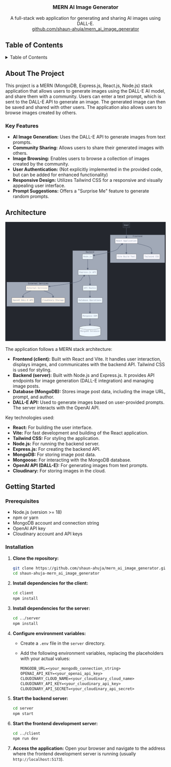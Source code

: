 <div align="center">


<h3 align="center">MERN AI Image Generator</h3>

  <p align="center">
    A full-stack web application for generating and sharing AI images using DALL-E.
    <br />
     <a href="https://github.com/shaun-ahuja/mern_ai_image_generator">github.com/shaun-ahuja/mern_ai_image_generator</a>
  </p>
</div>



## Table of Contents

<details>
  <summary>Table of Contents</summary>
  <ol>
    <li>
      <a href="#about-the-project">About The Project</a>
      <ul>
        <li><a href="#key-features">Key Features</a></li>
      </ul>
    </li>
    <li><a href="#architecture">Architecture</a></li>
    <li>
      <a href="#getting-started">Getting Started</a>
      <ul>
        <li><a href="#prerequisites">Prerequisites</a></li>
        <li><a href="#installation">Installation</a></li>
      </ul>
    </li>
  </ol>
</details>

## About The Project

This project is a MERN (MongoDB, Express.js, React.js, Node.js) stack application that allows users to generate images using the DALL-E AI model, and share them with a community. Users can enter a text prompt, which is sent to the DALL-E API to generate an image. The generated image can then be saved and shared with other users. The application also allows users to browse images created by others.

### Key Features

- **AI Image Generation:** Uses the DALL-E API to generate images from text prompts.
- **Community Sharing:** Allows users to share their generated images with others.
- **Image Browsing:** Enables users to browse a collection of images created by the community.
- **User Authentication:** (Not explicitly implemented in the provided code, but can be added for enhanced functionality)
- **Responsive Design:** Utilizes Tailwind CSS for a responsive and visually appealing user interface.
- **Prompt Suggestions:** Offers a "Surprise Me" feature to generate random prompts.

## Architecture

![Architecture Diagram](https://github.com/shaun-ahuja/MERN_AI_image_generator/blob/main/aiGenDiagram.png)

The application follows a MERN stack architecture:

- **Frontend (client):**  Built with React and Vite.  It handles user interaction, displays images, and communicates with the backend API. Tailwind CSS is used for styling.
- **Backend (server):** Built with Node.js and Express.js. It provides API endpoints for image generation (DALL-E integration) and managing image posts.
- **Database (MongoDB):** Stores image post data, including the image URL, prompt, and author.
- **DALL-E API:**  Used to generate images based on user-provided prompts. The server interacts with the OpenAI API.

Key technologies used:

- **React:**  For building the user interface.
- **Vite:**  For fast development and building of the React application.
- **Tailwind CSS:**  For styling the application.
- **Node.js:**  For running the backend server.
- **Express.js:**  For creating the backend API.
- **MongoDB:**  For storing image post data.
- **Mongoose:**  For interacting with the MongoDB database.
- **OpenAI API (DALL-E):**  For generating images from text prompts.
- **Cloudinary:** For storing images in the cloud.

## Getting Started

### Prerequisites

- Node.js (version >= 18)
- npm or yarn
- MongoDB account and connection string
- OpenAI API key
- Cloudinary account and API keys

### Installation

1. **Clone the repository:**
   ```sh
   git clone https://github.com/shaun-ahuja/mern_ai_image_generator.git
   cd shaun-ahuja-mern_ai_image_generator
   ```

2. **Install dependencies for the client:**
   ```sh
   cd client
   npm install
   ```

3. **Install dependencies for the server:**
   ```sh
   cd ../server
   npm install
   ```

4. **Configure environment variables:**

   - Create a `.env` file in the `server` directory.
   - Add the following environment variables, replacing the placeholders with your actual values:

     ```
     MONGODB_URL=<your_mongodb_connection_string>
     OPENAI_API_KEY=<your_openai_api_key>
     CLOUDINARY_CLOUD_NAME=<your_cloudinary_cloud_name>
     CLOUDINARY_API_KEY=<your_cloudinary_api_key>
     CLOUDINARY_API_SECRET=<your_cloudinary_api_secret>
     ```

5. **Start the backend server:**
   ```sh
   cd server
   npm start
   ```

6. **Start the frontend development server:**
   ```sh
   cd ../client
   npm run dev
   ```

7.  **Access the application:** Open your browser and navigate to the address where the frontend development server is running (usually `http://localhost:5173`).

